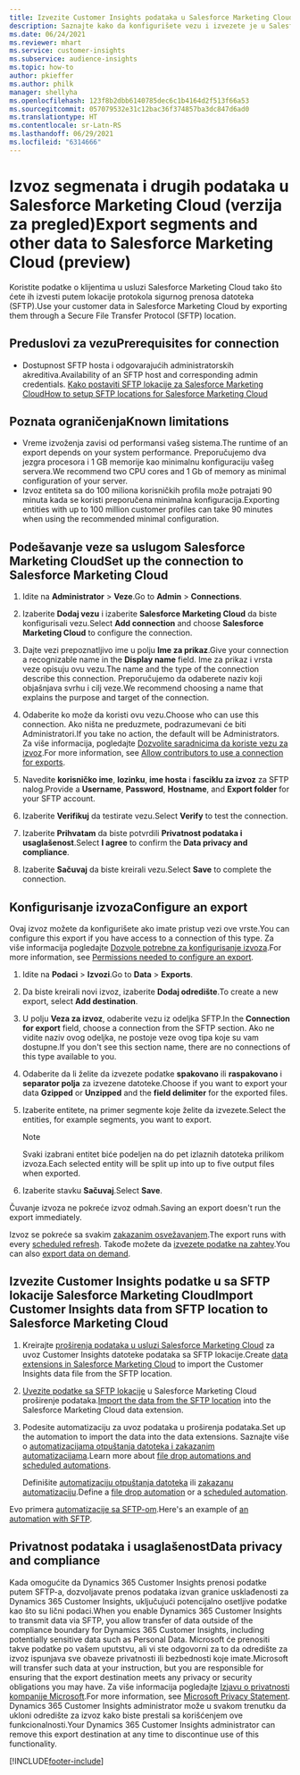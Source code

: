 ```yaml
---
title: Izvezite Customer Insights podataka u Salesforce Marketing Cloud
description: Saznajte kako da konfigurišete vezu i izvezete je u Salesforce Marketing Cloud.
ms.date: 06/24/2021
ms.reviewer: mhart
ms.service: customer-insights
ms.subservice: audience-insights
ms.topic: how-to
author: pkieffer
ms.author: philk
manager: shellyha
ms.openlocfilehash: 123f8b2dbb6140785dec6c1b4164d2f513f66a53
ms.sourcegitcommit: 057079532e31c12bac36f374857ba3dc847d6ad0
ms.translationtype: HT
ms.contentlocale: sr-Latn-RS
ms.lasthandoff: 06/29/2021
ms.locfileid: "6314666"
---
```

# <a name="export-segments-and-other-data-to-salesforce-marketing-cloud-preview"></a><span data-ttu-id="0f98a-103">Izvoz segmenata i drugih podataka u Salesforce Marketing Cloud (verzija za pregled)</span><span class="sxs-lookup"><span data-stu-id="0f98a-103">Export segments and other data to Salesforce Marketing Cloud (preview)</span></span>

<span data-ttu-id="0f98a-104">Koristite podatke o klijentima u usluzi Salesforce Marketing Cloud tako što ćete ih izvesti putem lokacije protokola sigurnog prenosa datoteka (SFTP).</span><span class="sxs-lookup"><span data-stu-id="0f98a-104">Use your customer data in Salesforce Marketing Cloud by exporting them through a Secure File Transfer Protocol (SFTP) location.</span></span>

## <a name="prerequisites-for-connection"></a><span data-ttu-id="0f98a-105">Preduslovi za vezu</span><span class="sxs-lookup"><span data-stu-id="0f98a-105">Prerequisites for connection</span></span>

- <span data-ttu-id="0f98a-106">Dostupnost SFTP hosta i odgovarajućih administratorskih akreditiva.</span><span class="sxs-lookup"><span data-stu-id="0f98a-106">Availability of an SFTP host and corresponding admin credentials.</span></span> [<span data-ttu-id="0f98a-107">Kako postaviti SFTP lokacije za Salesforce Marketing Cloud</span><span class="sxs-lookup"><span data-stu-id="0f98a-107">How to setup SFTP locations for Salesforce Marketing Cloud</span></span>](https://help.salesforce.com/articleView?id=sf.mc_es_configure_enhanced_ftp.htm&type=5) 

## <a name="known-limitations"></a><span data-ttu-id="0f98a-108">Poznata ograničenja</span><span class="sxs-lookup"><span data-stu-id="0f98a-108">Known limitations</span></span>

- <span data-ttu-id="0f98a-109">Vreme izvoženja zavisi od performansi vašeg sistema.</span><span class="sxs-lookup"><span data-stu-id="0f98a-109">The runtime of an export depends on your system performance.</span></span> <span data-ttu-id="0f98a-110">Preporučujemo dva jezgra procesora i 1 GB memorije kao minimalnu konfiguraciju vašeg servera.</span><span class="sxs-lookup"><span data-stu-id="0f98a-110">We recommend two CPU cores and 1 Gb of memory as minimal configuration of your server.</span></span> 
- <span data-ttu-id="0f98a-111">Izvoz entiteta sa do 100 miliona korisničkih profila može potrajati 90 minuta kada se koristi preporučena minimalna konfiguracija.</span><span class="sxs-lookup"><span data-stu-id="0f98a-111">Exporting entities with up to 100 million customer profiles can take 90 minutes when using the recommended minimal configuration.</span></span> 

## <a name="set-up-the-connection-to-salesforce-marketing-cloud"></a><span data-ttu-id="0f98a-112">Podešavanje veze sa uslugom Salesforce Marketing Cloud</span><span class="sxs-lookup"><span data-stu-id="0f98a-112">Set up the connection to Salesforce Marketing Cloud</span></span>

1. <span data-ttu-id="0f98a-113">Idite na **Administrator** > **Veze**.</span><span class="sxs-lookup"><span data-stu-id="0f98a-113">Go to **Admin** > **Connections**.</span></span>

1. <span data-ttu-id="0f98a-114">Izaberite **Dodaj vezu** i izaberite **Salesforce Marketing Cloud** da biste konfigurisali vezu.</span><span class="sxs-lookup"><span data-stu-id="0f98a-114">Select **Add connection** and choose **Salesforce Marketing Cloud** to configure the connection.</span></span>

1. <span data-ttu-id="0f98a-115">Dajte vezi prepoznatljivo ime u polju **Ime za prikaz**.</span><span class="sxs-lookup"><span data-stu-id="0f98a-115">Give your connection a recognizable name in the **Display name** field.</span></span> <span data-ttu-id="0f98a-116">Ime za prikaz i vrsta veze opisuju ovu vezu.</span><span class="sxs-lookup"><span data-stu-id="0f98a-116">The name and the type of the connection describe this connection.</span></span> <span data-ttu-id="0f98a-117">Preporučujemo da odaberete naziv koji objašnjava svrhu i cilj veze.</span><span class="sxs-lookup"><span data-stu-id="0f98a-117">We recommend choosing a name that explains the purpose and target of the connection.</span></span>

1. <span data-ttu-id="0f98a-118">Odaberite ko može da koristi ovu vezu.</span><span class="sxs-lookup"><span data-stu-id="0f98a-118">Choose who can use this connection.</span></span> <span data-ttu-id="0f98a-119">Ako ništa ne preduzmete, podrazumevani će biti Administratori.</span><span class="sxs-lookup"><span data-stu-id="0f98a-119">If you take no action, the default will be Administrators.</span></span> <span data-ttu-id="0f98a-120">Za više informacija, pogledajte [Dozvolite saradnicima da koriste vezu za izvoz](connections.md#allow-contributors-to-use-a-connection-for-exports).</span><span class="sxs-lookup"><span data-stu-id="0f98a-120">For more information, see [Allow contributors to use a connection for exports](connections.md#allow-contributors-to-use-a-connection-for-exports).</span></span>

1. <span data-ttu-id="0f98a-121">Navedite **korisničko ime**, **lozinku**, **ime hosta** i **fasciklu za izvoz** za SFTP nalog.</span><span class="sxs-lookup"><span data-stu-id="0f98a-121">Provide a **Username**, **Password**, **Hostname**, and **Export folder** for your SFTP account.</span></span>

1. <span data-ttu-id="0f98a-122">Izaberite **Verifikuj** da testirate vezu.</span><span class="sxs-lookup"><span data-stu-id="0f98a-122">Select **Verify** to test the connection.</span></span>

1. <span data-ttu-id="0f98a-123">Izaberite **Prihvatam** da biste potvrdili **Privatnost podataka i usaglašenost**.</span><span class="sxs-lookup"><span data-stu-id="0f98a-123">Select **I agree** to confirm the **Data privacy and compliance**.</span></span>

1. <span data-ttu-id="0f98a-124">Izaberite **Sačuvaj** da biste kreirali vezu.</span><span class="sxs-lookup"><span data-stu-id="0f98a-124">Select **Save** to complete the connection.</span></span>

## <a name="configure-an-export"></a><span data-ttu-id="0f98a-125">Konfigurisanje izvoza</span><span class="sxs-lookup"><span data-stu-id="0f98a-125">Configure an export</span></span>

<span data-ttu-id="0f98a-126">Ovaj izvoz možete da konfigurišete ako imate pristup vezi ove vrste.</span><span class="sxs-lookup"><span data-stu-id="0f98a-126">You can configure this export if you have access to a connection of this type.</span></span> <span data-ttu-id="0f98a-127">Za više informacija pogledajte [Dozvole potrebne za konfigurisanje izvoza](export-destinations.md#set-up-a-new-export).</span><span class="sxs-lookup"><span data-stu-id="0f98a-127">For more information, see [Permissions needed to configure an export](export-destinations.md#set-up-a-new-export).</span></span>

1. <span data-ttu-id="0f98a-128">Idite na **Podaci** > **Izvozi**.</span><span class="sxs-lookup"><span data-stu-id="0f98a-128">Go to **Data** > **Exports**.</span></span>

1. <span data-ttu-id="0f98a-129">Da biste kreirali novi izvoz, izaberite **Dodaj odredište**.</span><span class="sxs-lookup"><span data-stu-id="0f98a-129">To create a new export, select **Add destination**.</span></span>

1. <span data-ttu-id="0f98a-130">U polju **Veza za izvoz**, odaberite vezu iz odeljka SFTP.</span><span class="sxs-lookup"><span data-stu-id="0f98a-130">In the **Connection for export** field, choose a connection from the SFTP section.</span></span> <span data-ttu-id="0f98a-131">Ako ne vidite naziv ovog odeljka, ne postoje veze ovog tipa koje su vam dostupne.</span><span class="sxs-lookup"><span data-stu-id="0f98a-131">If you don't see this section name, there are no connections of this type available to you.</span></span>

1. <span data-ttu-id="0f98a-132">Odaberite da li želite da izvezete podatke **spakovano** ili **raspakovano** i **separator polja** za izvezene datoteke.</span><span class="sxs-lookup"><span data-stu-id="0f98a-132">Choose if you want to export your data **Gzipped** or **Unzipped** and the **field delimiter** for the exported files.</span></span>

1. <span data-ttu-id="0f98a-133">Izaberite entitete, na primer segmente koje želite da izvezete.</span><span class="sxs-lookup"><span data-stu-id="0f98a-133">Select the entities, for example segments, you want to export.</span></span>

   > [!NOTE]
   > <span data-ttu-id="0f98a-134">Svaki izabrani entitet biće podeljen na do pet izlaznih datoteka prilikom izvoza.</span><span class="sxs-lookup"><span data-stu-id="0f98a-134">Each selected entity will be split up into up to five output files when exported.</span></span> 

1. <span data-ttu-id="0f98a-135">Izaberite stavku **Sačuvaj**.</span><span class="sxs-lookup"><span data-stu-id="0f98a-135">Select **Save**.</span></span>

<span data-ttu-id="0f98a-136">Čuvanje izvoza ne pokreće izvoz odmah.</span><span class="sxs-lookup"><span data-stu-id="0f98a-136">Saving an export doesn't run the export immediately.</span></span>

<span data-ttu-id="0f98a-137">Izvoz se pokreće sa svakim [zakazanim osvežavanjem](system.md#schedule-tab).</span><span class="sxs-lookup"><span data-stu-id="0f98a-137">The export runs with every [scheduled refresh](system.md#schedule-tab).</span></span> <span data-ttu-id="0f98a-138">Takođe možete da [izvezete podatke na zahtev](export-destinations.md#run-exports-on-demand).</span><span class="sxs-lookup"><span data-stu-id="0f98a-138">You can also [export data on demand](export-destinations.md#run-exports-on-demand).</span></span> 

## <a name="import-customer-insights-data-from-sftp-location-to-salesforce-marketing-cloud"></a><span data-ttu-id="0f98a-139">Izvezite Customer Insights podatke u sa SFTP lokacije Salesforce Marketing Cloud</span><span class="sxs-lookup"><span data-stu-id="0f98a-139">Import Customer Insights data from SFTP location to Salesforce Marketing Cloud</span></span>

1. <span data-ttu-id="0f98a-140">Kreirajte [proširenja podataka u usluzi Salesforce Marketing Cloud](https://help.salesforce.com/articleView?id=sf.mc_es_create_data_extension.htm&type=5) za uvoz Customer Insights datoteke podataka sa SFTP lokacije.</span><span class="sxs-lookup"><span data-stu-id="0f98a-140">Create [data extensions in Salesforce Marketing Cloud](https://help.salesforce.com/articleView?id=sf.mc_es_create_data_extension.htm&type=5) to import the Customer Insights data file from the SFTP location.</span></span>

2. <span data-ttu-id="0f98a-141">[Uvezite podatke sa SFTP lokacije](https://help.salesforce.com/articleView?id=sf.mc_es_import_data_extension_classic.htm&type=5) u Salesforce Marketing Cloud proširenje podataka.</span><span class="sxs-lookup"><span data-stu-id="0f98a-141">[Import the data from the SFTP location](https://help.salesforce.com/articleView?id=sf.mc_es_import_data_extension_classic.htm&type=5) into the Salesforce Marketing Cloud data extension.</span></span> 

3. <span data-ttu-id="0f98a-142">Podesite automatizaciju za uvoz podataka u proširenja podataka.</span><span class="sxs-lookup"><span data-stu-id="0f98a-142">Set up the automation to import the data into the data extensions.</span></span> <span data-ttu-id="0f98a-143">Saznajte više o [automatizacijama otpuštanja datoteka i zakazanim automatizacijama](https://help.salesforce.com/articleView?id=sf.mc_as_triggered_automations.htm&type=5).</span><span class="sxs-lookup"><span data-stu-id="0f98a-143">Learn more about [file drop automations and scheduled automations](https://help.salesforce.com/articleView?id=sf.mc_as_triggered_automations.htm&type=5).</span></span>

   <span data-ttu-id="0f98a-144">Definišite [automatizaciju otpuštanja datoteka](https://help.salesforce.com/articleView?id=sf.mc_as_define_a_triggered_automation.htm&type=5) ili [zakazanu automatizaciju](https://help.salesforce.com/articleView?id=sf.mc_as_define_a_scheduled_automation.htm&type=5).</span><span class="sxs-lookup"><span data-stu-id="0f98a-144">Define a [file drop automation](https://help.salesforce.com/articleView?id=sf.mc_as_define_a_triggered_automation.htm&type=5) or a  [scheduled automation](https://help.salesforce.com/articleView?id=sf.mc_as_define_a_scheduled_automation.htm&type=5).</span></span> 

<span data-ttu-id="0f98a-145">Evo primera [automatizacije sa SFTP-om](https://help.salesforce.com/articleView?id=sf.mc_as_ftp_and_triggered_automation_scenario.htm&type=5).</span><span class="sxs-lookup"><span data-stu-id="0f98a-145">Here's an example of [an automation with SFTP](https://help.salesforce.com/articleView?id=sf.mc_as_ftp_and_triggered_automation_scenario.htm&type=5).</span></span>

## <a name="data-privacy-and-compliance"></a><span data-ttu-id="0f98a-146">Privatnost podataka i usaglašenost</span><span class="sxs-lookup"><span data-stu-id="0f98a-146">Data privacy and compliance</span></span>

<span data-ttu-id="0f98a-147">Kada omogućite da Dynamics 365 Customer Insights prenosi podatke putem SFTP-a, dozvoljavate prenos podataka izvan granice usklađenosti za Dynamics 365 Customer Insights, uključujući potencijalno osetljive podatke kao što su lični podaci.</span><span class="sxs-lookup"><span data-stu-id="0f98a-147">When you enable Dynamics 365 Customer Insights to transmit data via SFTP, you allow transfer of data outside of the compliance boundary for Dynamics 365 Customer Insights, including potentially sensitive data such as Personal Data.</span></span> <span data-ttu-id="0f98a-148">Microsoft će prenositi takve podatke po vašem uputstvu, ali vi ste odgovorni za to da odredište za izvoz ispunjava sve obaveze privatnosti ili bezbednosti koje imate.</span><span class="sxs-lookup"><span data-stu-id="0f98a-148">Microsoft will transfer such data at your instruction, but you are responsible for ensuring that the export destination meets any privacy or security obligations you may have.</span></span> <span data-ttu-id="0f98a-149">Za više informacija pogledajte [Izjavu o privatnosti kompanije Microsoft](https://go.microsoft.com/fwlink/?linkid=396732).</span><span class="sxs-lookup"><span data-stu-id="0f98a-149">For more information, see [Microsoft Privacy Statement](https://go.microsoft.com/fwlink/?linkid=396732).</span></span>
<span data-ttu-id="0f98a-150">Dynamics 365 Customer Insights administrator može u svakom trenutku da ukloni odredište za izvoz kako biste prestali sa korišćenjem ove funkcionalnosti.</span><span class="sxs-lookup"><span data-stu-id="0f98a-150">Your Dynamics 365 Customer Insights administrator can remove this export destination at any time to discontinue use of this functionality.</span></span>

[!INCLUDE[footer-include](../includes/footer-banner.md)]
